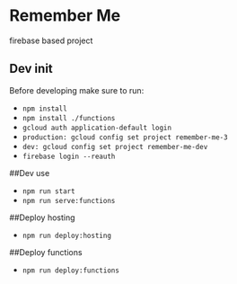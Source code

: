 # Remember Me
firebase based project

## Dev init
Before developing make sure to run:
- `npm install`
- `npm install ./functions`
- `gcloud auth application-default login`
- `production: gcloud config set project remember-me-3`
- `dev: gcloud config set project remember-me-dev`
-  `firebase login --reauth`

##Dev use
- `npm run start`
- `npm run serve:functions`

##Deploy hosting
- `npm run deploy:hosting`


##Deploy functions
- `npm run deploy:functions`

